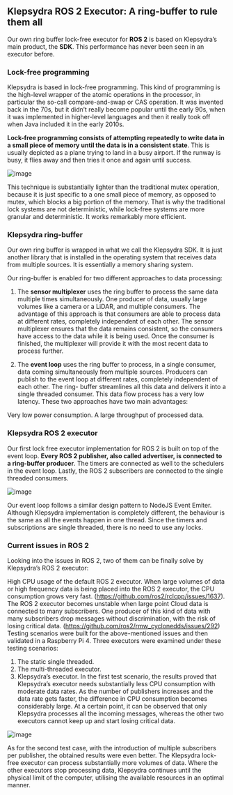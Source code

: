 ## Klepsydra ROS 2 Executor: A ring-buffer to rule them all

Our own ring buffer lock-free executor for **ROS 2** is based on Klepsydra’s main product, the **SDK**. This performance has never been seen in an executor before.

### Lock-free programming

Klepsydra is based in lock-free programming. This kind of programming is the high-level wrapper of the atomic operations in the processor, in particular the so-call compare-and-swap or CAS operation. It was invented back in the 70s, but it didn’t really become popular until the early 90s, when it was implemented in higher-level languages and then it really took off when Java included it in the early 2010s.

**Lock-free programming consists of attempting repeatedly to write data in a small piece of memory until the data is in a consistent state**. This is usually depicted as a plane trying to land in a busy airport. If the runway is busy, it flies away and then tries it once and again until success. 

![image](https://user-images.githubusercontent.com/100839634/158964619-9b025ce1-2c9f-4714-9115-24825e1afa55.png)

This technique is substantially lighter than the traditional mutex operation, because it is just specific to a one small piece of memory, as opposed to mutex, which blocks a big portion of the memory. That is why the traditional lock systems are not deterministic, while lock-free systems are more granular and deterministic. It works remarkably more efficient.


### Klepsydra ring-buffer

Our own ring buffer is wrapped in what we call the Klepsydra SDK. It is just another library that is installed in the operating system that receives data from multiple sources. It is essentially a memory sharing system.

 Our ring-buffer is enabled for two different approaches to data processing:

1. The **sensor multiplexer** uses the ring buffer to process the same data multiple times simultaneously. One producer of data, usually large volumes like a camera or a LiDAR, and multiple consumers.
The advantage of this approach is that consumers are able to process data at different rates, completely independent of each other. The sensor multiplexer ensures that the data remains consistent, so the consumers have access to the data while it is being used. Once the consumer is finished, the multiplexer will provide it with the most recent data to process further.

2. The **event loop** uses the ring buffer to process, in a single consumer, data coming simultaneously from multiple sources. Producers can publish to the event loop at different rates, completely independent of each other. The ring- buffer streamlines all this data and delivers it into a single threaded consumer. This data flow process has a very low latency.
 These two approaches have two main advantages:

Very low power consumption.
A large throughput of processed data.

### Klepsydra ROS 2 executor

Our first lock free executor implementation for ROS 2 is built on top of the event loop. **Every ROS 2 publisher, also called advertiser, is connected to a ring-buffer producer**. The timers are connected as well to the schedulers in the event loop. Lastly, the ROS 2 subscribers are connected to the single threaded consumers.

![image](https://user-images.githubusercontent.com/100839634/158964656-75ede8f9-c5cb-44e8-a1d2-f044c2ff1cc7.png)

Our event loop follows a similar design pattern to NodeJS Event Emiter. Although Klepsydra implementation is completely different, the behaviour is the same as all the events happen in one thread. Since the timers and subscriptions are single threaded, there is no need to use any locks.

### Current issues in ROS 2

Looking into the issues in ROS 2, two of them can be finally solve by Klepsydra’s ROS 2 executor:

High CPU usage of the default ROS 2 executor. When large volumes of data or high frequency data is being placed into the ROS 2 executor, the CPU consumption grows very fast. (https://github.com/ros2/rclcpp/issues/1637).
The ROS 2 executor becomes unstable when large point Cloud data is connected to many subscribers. One producer of this kind of data with many subscribers drop messages without discrimination, with the risk of losing critical data. (https://github.com/ros2/rmw_cyclonedds/issues/292)
Testing scenarios were built for the above-mentioned issues and then validated in a Raspberry Pi 4. Three executors were examined under these testing scenarios:

1. The static single threaded.
2. The multi-threaded executor.
3. Klepsydra’s executor.
In the first test scenario, the results proved that Klepsydra’s executor needs substantially less CPU consumption with moderate data rates. As the number of publishers increases and the data rate gets faster, the difference in CPU consumption becomes considerably large. At a certain point, it can be observed that only Klepsydra processes all the incoming messages, whereas the other two executors cannot keep up and start losing critical data.

![image](https://user-images.githubusercontent.com/100839634/158964697-f6dbd485-d3ff-4079-a9ed-5f137d6f1afa.png)

As for the second test case, with the introduction of multiple subscribers per publisher, the obtained results were even better. The Klepsydra lock-free executor can process substantially more volumes of data. Where the other executors stop processing data, Klepsydra continues until the physical limit of the computer, utilising the available resources in an optimal manner.
